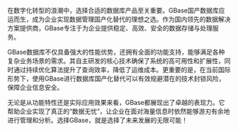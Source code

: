 在数字化转型的浪潮中，选择合适的数据库产品至关重要。GBase国产数据库应运而生，成为企业实现数据管理国产化替代的理想之选。作为国内领先的数据解决方案提供商，GBase专注于为企业提供稳定、高效、安全的数据存储与处理服务。

GBase数据库不仅具备强大的性能优势，还拥有全面的功能支持，能够满足各种复杂业务场景的需求。其自主研发的核心技术确保了系统的高可用性和扩展性，同时通过持续优化算法提升了查询效率，降低了运维成本。更重要的是，在当前国际形势下，使用GBase进行数据库国产化替代可以有效规避潜在的技术封锁风险，保障企业信息安全。

无论是从功能特性还是实际应用效果来看，GBase都展现出了卓越的表现力。它帮助企业实现了真正的“数据无忧”，让企业在面对海量信息时依然能够游刃有余地进行管理和分析。选择GBase，就是选择了未来发展的无限可能！